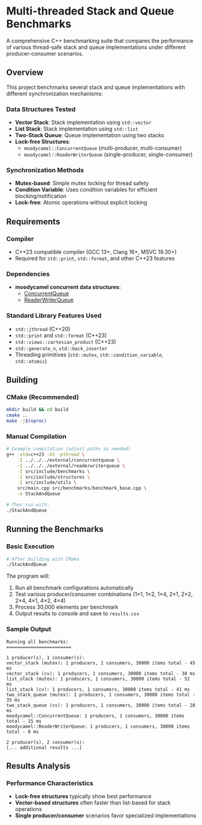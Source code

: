 # Multi-threaded Stack and Queue Benchmarks

A comprehensive C++ benchmarking suite that compares the performance of various thread-safe stack and queue implementations under different producer-consumer scenarios.

## Overview

This project benchmarks several stack and queue implementations with different synchronization mechanisms:

### Data Structures Tested
- **Vector Stack**: Stack implementation using `std::vector`
- **List Stack**: Stack implementation using `std::list`  
- **Two-Stack Queue**: Queue implementation using two stacks
- **Lock-free Structures**: 
  - `moodycamel::ConcurrentQueue` (multi-producer, multi-consumer)
  - `moodycamel::ReaderWriterQueue` (single-producer, single-consumer)

### Synchronization Methods
- **Mutex-based**: Simple mutex locking for thread safety
- **Condition Variable**: Uses condition variables for efficient blocking/notification
- **Lock-free**: Atomic operations without explicit locking

## Requirements

### Compiler
- C++23 compatible compiler (GCC 13+, Clang 16+, MSVC 19.30+)
- Required for `std::print`, `std::format`, and other C++23 features

### Dependencies
- **moodycamel concurrent data structures**:
  - [ConcurrentQueue](https://github.com/cameron314/concurrentqueue)
  - [ReaderWriterQueue](https://github.com/cameron314/readerwriterqueue)

### Standard Library Features Used
- `std::jthread` (C++20)
- `std::print` and `std::format` (C++23)
- `std::views::cartesian_product` (C++23)
- `std::generate_n`, `std::back_inserter`
- Threading primitives (`std::mutex`, `std::condition_variable`, `std::atomic`)

## Building

### CMake (Recommended)
```bash
mkdir build && cd build
cmake ..
make -j$(nproc)
```

### Manual Compilation
```bash
# Example compilation (adjust paths as needed)
g++ -std=c++23 -O3 -pthread \
    -I ../../../external/concurrentqueue \
    -I ../../../external/readerwriterqueue \
    -I src/include/benchmarks \
    -I src/include/structures \
    -I src/include/utils \
    src/main.cpp src/benchmarks/benchmark_base.cpp \
    -o StackAndQueue

# Then run with:
./StackAndQueue
```

## Running the Benchmarks

### Basic Execution
```bash
# After building with CMake
./StackAndQueue
```

The program will:
1. Run all benchmark configurations automatically
2. Test various producer/consumer combinations (1×1, 1×2, 1×4, 2×1, 2×2, 2×4, 4×1, 4×2, 4×4)
3. Process 30,000 elements per benchmark
4. Output results to console and save to `results.csv`

### Sample Output
```
Running all benchmarks:
========================

1 producer(s), 1 consumer(s):
vector_stack (mutex): 1 producers, 1 consumers, 30000 items total - 45 ms
vector_stack (cv): 1 producers, 1 consumers, 30000 items total - 38 ms
list_stack (mutex): 1 producers, 1 consumers, 30000 items total - 52 ms
list_stack (cv): 1 producers, 1 consumers, 30000 items total - 41 ms
two_stack_queue (mutex): 1 producers, 1 consumers, 30000 items total - 35 ms
two_stack_queue (cv): 1 producers, 1 consumers, 30000 items total - 28 ms
moodycamel::ConcurrentQueue: 1 producers, 1 consumers, 30000 items total - 15 ms
moodycamel::ReaderWriterQueue: 1 producers, 1 consumers, 30000 items total - 8 ms

2 producer(s), 2 consumer(s):
[... additional results ...]
```

## Results Analysis

### Performance Characteristics
- **Lock-free structures** typically show best performance
- **Vector-based structures** often faster than list-based for stack operations
- **Single producer/consumer** scenarios favor specialized implementations
